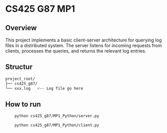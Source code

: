 # CS425 G87 MP1

## Overview

This project implements a basic client-server architecture for querying log files in a distributed system. The server listens for incoming requests from clients, processes the queries, and returns the relevant log entries.


## Structur

```bash
project_root/
├── cs425_g87/
└── xxx.log   <-- Log file go here
```


## How to run

```bash
    python cs425_g87/MP1_Python/server.py
```
```bash
    python cs425_g87/MP1_Python/client.py
```